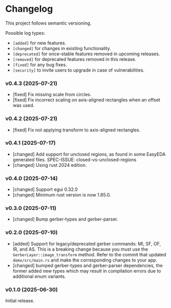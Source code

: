 # Changelog

This project follows semantic versioning.

Possible log types:

- `[added]` for new features.
- `[changed]` for changes in existing functionality.
- `[deprecated]` for once-stable features removed in upcoming releases.
- `[removed]` for deprecated features removed in this release.
- `[fixed]` for any bug fixes.
- `[security]` to invite users to upgrade in case of vulnerabilities.

### v0.4.3 (2025-07-21)

- [fixed] Fix missing scale from circles.
- [fixed] Fix incorrect scaling on axis-aligned rectangles when an offset was used. 

### v0.4.2 (2025-07-21)

- [fixed] Fix not applying transform to axis-aligned rectangles. 

### v0.4.1 (2025-07-17)

- [changed] Add support for unclosed regions, as found in some EasyEDA generated files. SPEC-ISSUE: closed-vs-unclosed-regions
- [changed] Using rust 2024 edition.

### v0.4.0 (2025-07-14)

- [changed] Support egui 0.32.0
- [changed] Minimum rust version is now 1.85.0.

### v0.3.0 (2025-07-11)

- [changed] Bump gerber-types and gerber-parser.

### v0.2.0 (2025-07-10)

- [added] Support for legacy/deprecated gerber commands: MI, SF, OF, IR, and AS.
  This is a breaking change because you must use the `GerberLayer::image_transform` method.
  Refer to the commit that updated `demo/src/main.rs` and make the corresponding changes to your app.
- [changed] bumped gerber-types and gerber-parser dependencies, the former added new types which may result
  in compilation errors due to additional enum variants.

### v0.1.0 (2025-06-30)

Initial release.
